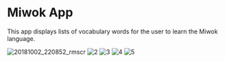 Miwok App
===================================

This app displays lists of vocabulary words for the user to learn the Miwok language.


![20181002_220852_rmscr](https://user-images.githubusercontent.com/35917416/46535600-8ab1c080-c8de-11e8-8ee8-61b1d8956b43.jpg)
![2](https://user-images.githubusercontent.com/35917416/46535629-a61ccb80-c8de-11e8-9212-4f5883b36a84.jpg)
![3](https://user-images.githubusercontent.com/35917416/46535675-c0ef4000-c8de-11e8-8a78-1ed12ece8e2b.jpg)
![4](https://user-images.githubusercontent.com/35917416/46535681-c482c700-c8de-11e8-8e1b-22fd369ec5cf.jpg)
![5](https://user-images.githubusercontent.com/35917416/46535684-c64c8a80-c8de-11e8-9ec5-c0766daa739e.jpg)


